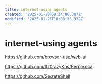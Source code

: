 ```yaml
---
title: internet-using agents
created: '2025-01-28T09:34:08.387Z'
modified: '2025-01-28T10:08:25.332Z'
---
```


# internet-using agents

https://github.com/browser-use/web-ui

https://github.com/ItzCrazyKns/Perplexica

https://github.com/SecreteShell



